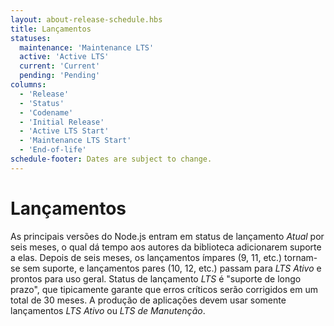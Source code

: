 ```yaml
---
layout: about-release-schedule.hbs
title: Lançamentos
statuses:
  maintenance: 'Maintenance LTS'
  active: 'Active LTS'
  current: 'Current'
  pending: 'Pending'
columns:
  - 'Release'
  - 'Status'
  - 'Codename'
  - 'Initial Release'
  - 'Active LTS Start'
  - 'Maintenance LTS Start'
  - 'End-of-life'
schedule-footer: Dates are subject to change.
---
```


<!--
# Releases
-->
# Lançamentos

 As principais versões do Node.js entram em status de lançamento _Atual_ por seis meses, o qual dá tempo aos autores da biblioteca adicionarem suporte a elas. Depois de seis meses, os lançamentos ímpares (9, 11, etc.) tornam-se sem suporte, e lançamentos pares (10, 12, etc.) passam para _LTS Ativo_ e prontos para uso geral.
 Status de lançamento _LTS_ é "suporte de longo prazo", que tipicamente garante que erros críticos serão corrigidos em um total de 30 meses.
 A produção de aplicações devem usar somente lançamentos _LTS Ativo_ ou _LTS de Manutenção_.
